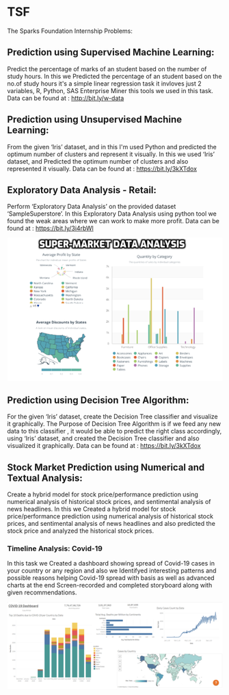 # TSF
The Sparks Foundation Internship Problems:

## Prediction using Supervised Machine Learning: 
Predict the percentage of marks of an student based on the number of
study hours.
In this we Predicted the percentage of an student based on the no.of study hours it's a simple linear regression task it invloves just 2 variables, R, Python, SAS Enterprise Miner this tools we used in this task. 
Data can be found at : http://bit.ly/w-data

## Prediction using Unsupervised Machine Learning: 
From the given ‘Iris’ dataset, and in this I'm used Python and predicted the optimum number of clusters and
represent it visually.
In this we used ‘Iris’ dataset, and Predicted the optimum number of clusters and also
represented it visually.
Data can be found at : https://bit.ly/3kXTdox

## Exploratory Data Analysis - Retail:
Perform ‘Exploratory Data Analysis’ on the provided dataset ‘SampleSuperstore’.
In this Exploratory Data Analysis using python tool we found the weak areas where we can work to make more profit. 
Data can be found at : https://bit.ly/3i4rbWl

![Flow Chart](Super_Market_Dashboard.png)

## Prediction using Decision Tree Algorithm: 
For the given ‘Iris’ dataset, create the Decision Tree classifier and visualize it
graphically.
The Purpose of Decision Tree Algorithm is if we feed any new data to this classifier , it would be able to predict the right class  accordingly, using  ‘Iris’ dataset, and created the Decision Tree classifier and also
visualized it graphically.
Data can be found at : https://bit.ly/3kXTdox

## Stock Market Prediction using Numerical and Textual Analysis:
Create a hybrid model for stock price/performance prediction using numerical analysis of historical stock prices, and sentimental analysis of news headlines.
In this we Created a hybrid model for stock price/performance prediction using numerical analysis of historical stock prices, and sentimental analysis of news headlines and also predicted the stock price and analyzed the historical stock prices.

### Timeline Analysis: Covid-19
In this task we Created a dashboard showing spread of Covid-19 cases in your country or any
region and also we Identifyed interesting patterns and possible reasons  helping Covid-19 spread with basis as well as advanced charts at the end Screen-recorded and completed storyboard along with given recommendations.

![Flow Chart](Covid_19_Dashboard.png)
